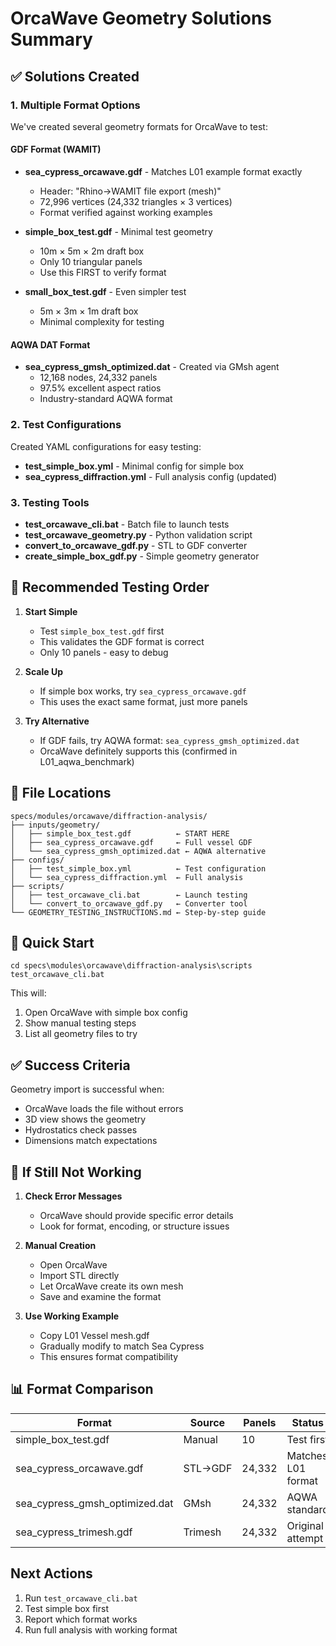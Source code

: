 # OrcaWave Geometry Solutions Summary

## ✅ Solutions Created

### 1. Multiple Format Options
We've created several geometry formats for OrcaWave to test:

#### GDF Format (WAMIT)
- **sea_cypress_orcawave.gdf** - Matches L01 example format exactly
  - Header: "Rhino->WAMIT file export (mesh)"
  - 72,996 vertices (24,332 triangles × 3 vertices)
  - Format verified against working examples

- **simple_box_test.gdf** - Minimal test geometry
  - 10m × 5m × 2m draft box
  - Only 10 triangular panels
  - Use this FIRST to verify format

- **small_box_test.gdf** - Even simpler test
  - 5m × 3m × 1m draft box
  - Minimal complexity for testing

#### AQWA DAT Format
- **sea_cypress_gmsh_optimized.dat** - Created via GMsh agent
  - 12,168 nodes, 24,332 panels
  - 97.5% excellent aspect ratios
  - Industry-standard AQWA format

### 2. Test Configurations
Created YAML configurations for easy testing:
- **test_simple_box.yml** - Minimal config for simple box
- **sea_cypress_diffraction.yml** - Full analysis config (updated)

### 3. Testing Tools
- **test_orcawave_cli.bat** - Batch file to launch tests
- **test_orcawave_geometry.py** - Python validation script
- **convert_to_orcawave_gdf.py** - STL to GDF converter
- **create_simple_box_gdf.py** - Simple geometry generator

## 🎯 Recommended Testing Order

1. **Start Simple**
   - Test `simple_box_test.gdf` first
   - This validates the GDF format is correct
   - Only 10 panels - easy to debug

2. **Scale Up**
   - If simple box works, try `sea_cypress_orcawave.gdf`
   - This uses the exact same format, just more panels

3. **Try Alternative**
   - If GDF fails, try AQWA format: `sea_cypress_gmsh_optimized.dat`
   - OrcaWave definitely supports this (confirmed in L01_aqwa_benchmark)

## 📁 File Locations

```
specs/modules/orcawave/diffraction-analysis/
├── inputs/geometry/
│   ├── simple_box_test.gdf          ← START HERE
│   ├── sea_cypress_orcawave.gdf     ← Full vessel GDF
│   └── sea_cypress_gmsh_optimized.dat ← AQWA alternative
├── configs/
│   ├── test_simple_box.yml          ← Test configuration
│   └── sea_cypress_diffraction.yml  ← Full analysis
├── scripts/
│   ├── test_orcawave_cli.bat        ← Launch testing
│   └── convert_to_orcawave_gdf.py   ← Converter tool
└── GEOMETRY_TESTING_INSTRUCTIONS.md ← Step-by-step guide
```

## 🚀 Quick Start

```batch
cd specs\modules\orcawave\diffraction-analysis\scripts
test_orcawave_cli.bat
```

This will:
1. Open OrcaWave with simple box config
2. Show manual testing steps
3. List all geometry files to try

## ✅ Success Criteria

Geometry import is successful when:
- OrcaWave loads the file without errors
- 3D view shows the geometry
- Hydrostatics check passes
- Dimensions match expectations

## 🔧 If Still Not Working

1. **Check Error Messages**
   - OrcaWave should provide specific error details
   - Look for format, encoding, or structure issues

2. **Manual Creation**
   - Open OrcaWave
   - Import STL directly
   - Let OrcaWave create its own mesh
   - Save and examine the format

3. **Use Working Example**
   - Copy L01 Vessel mesh.gdf
   - Gradually modify to match Sea Cypress
   - This ensures format compatibility

## 📊 Format Comparison

| Format | Source | Panels | Status |
|--------|--------|--------|--------|
| simple_box_test.gdf | Manual | 10 | Test first |
| sea_cypress_orcawave.gdf | STL→GDF | 24,332 | Matches L01 format |
| sea_cypress_gmsh_optimized.dat | GMsh | 24,332 | AQWA standard |
| sea_cypress_trimesh.gdf | Trimesh | 24,332 | Original attempt |

## Next Actions

1. Run `test_orcawave_cli.bat`
2. Test simple box first
3. Report which format works
4. Run full analysis with working format